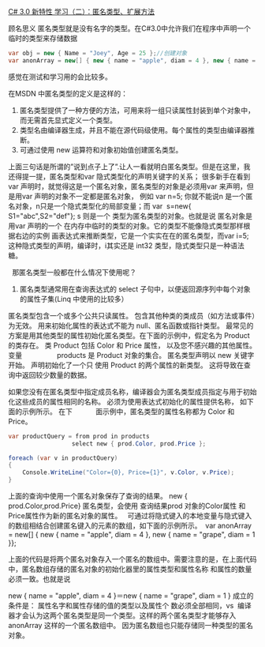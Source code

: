﻿[C# 3.0 新特性 学习（二）：匿名类型、扩展方法 ](http://www.cnblogs.com/joey0210/archive/2012/10/25/2739017.html)

顾名思义 匿名类型就是没有名字的类型。在C#3.0中允许我们在程序中声明一个临时的类型来存储数据

```cs
var obj = new { Name = "Joey", Age = 25 };//创建对象
var anonArray = new[] { new { name = "apple", diam = 4 }, new { name = "grape", diam = 1 } };//创建数组
```

感觉在测试和学习用的会比较多。


在MSDN 中匿名类型的定义是这样的：

1. 匿名类型提供了一种方便的方法，可用来将一组只读属性封装到单个对象中，而无需首先显式定义一个类型。 
2. 类型名由编译器生成，并且不能在源代码级使用。每个属性的类型由编译器推断。
3. 可通过使用 new 运算符和对象初始值创建匿名类型。

上面三句话是所谓的”说到点子上了”.让人一看就明白匿名类型。但是在这里，我还得提一提，匿名类型和var 隐式类型化的声明关键字的关系；
很多新手在看到var 声明时，就觉得这是一个匿名对象，匿名类型的对象是必须用var 来声明，但是用var 声明的对象不一定都是匿名对象，
例如 var n=5; 你就不能说n 是一个匿名对象，n只是一个隐式类型化的局部变量；而 var  s=new{ S1="abc",S2="def"}; s 则是一个
 类型为匿名类型的对象。也就是说 匿名对象是 用var 声明的一个 在内存中临时的类型的对象。它的类型不能像隐式类型那样根据右边的实例
画表达式来推断类型，它是一个实实在在的匿名类型，而var i=5; 这种隐式类型的声明，编译时，i其实还是 int32 类型，隐式类型只是一种语法糖。

 
那匿名类型一般都在什么情况下使用呢？

1. 匿名类型通常用在查询表达式的 select 子句中，以便返回源序列中每个对象的属性子集(Linq 中使用的比较多）


匿名类型包含一个或多个公共只读属性。 包含其他种类的类成员（如方法或事件）为无效。 用来初始化属性的表达式不能为 null、匿名函数或指针类型。
最常见的方案是用其他类型的属性初始化匿名类型。在下面的示例中，假定名为 Product 的类存在。 类 Product 包括 Color 和 Price 属性，
以及您不感兴趣的其他属性。 变量                  products 是 Product 对象的集合。 匿名类型声明以 new 关键字开始。 声明初始化了一个只
使用 Product 的两个属性的新类型。 这将导致在查询中返回较少数量的数据。

如果您没有在匿名类型中指定成员名称，编译器会为匿名类型成员指定与用于初始化这些成员的属性相同的名称。 必须为使用表达式初始化的属性提供名称，
如下面的示例所示。 在下            面示例中，匿名类型的属性名称都为 Color 和 Price。          
 
```cs
var productQuery = from prod in products
                  select new { prod.Color, prod.Price };

foreach (var v in productQuery)
{
    Console.WriteLine("Color={0}, Price={1}", v.Color, v.Price);
}
```

上面的查询中使用一个匿名对象保存了查询的结果。 new { prod.Color,prod.Price} 匿名类型，会使用 查询结果prod 对象的Color属性
和Price属性作为新的匿名对象的属性。
 
可通过将隐式键入的本地变量与隐式键入的数组相结合创建匿名键入的元素的数组，如下面的示例所示。
 var anonArray = new[] { new { name = "apple", diam = 4 }, new { name = "grape", diam = 1 }};

上面的代码是将两个匿名对象存入一个匿名的数组中。需要注意的是，在上面代码中，匿名数组存储的匿名对象的初始化器里的属性类型和属性名称
和属性的数量必须一致。也就是说

new { name = "apple", diam = 4 }＝new { name = "grape", diam = 1 } 成立的条件是： 属性名字和属性存储的值的类型以及属性个
数必须全部相同，vs  编译器才会认为这两个匿名类型是同一个类型。这样的两个匿名类型才能够存入 anonArray 这样的一个匿名数组中。
因为匿名数组也只能存储同一种类型的匿名对象。
